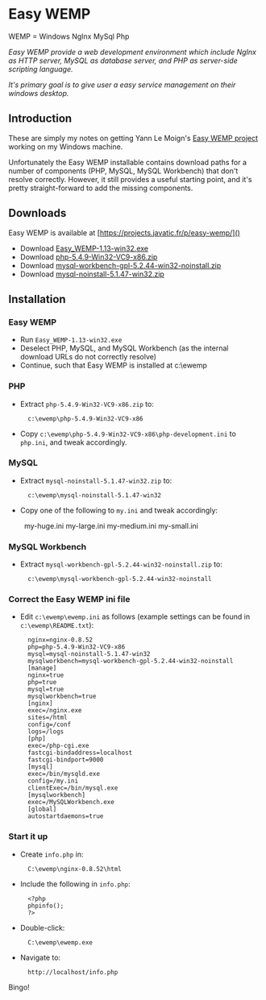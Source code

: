 # Easy WEMP #

WEMP = Windows NgInx MySql Php

*Easy WEMP provide a web development environment which include NgInx as HTTP server, MySQL as database server, and PHP as server-side scripting language.*

*It's primary goal is to give user a easy service management on their windows desktop.*

## Introduction ##

These are simply my notes on getting Yann Le Moign's [Easy WEMP project](https://projects.javatic.fr/p/easy-wemp/) working on my Windows machine.

Unfortunately the Easy WEMP installable contains download paths for a number of components (PHP, MySQL, MySQL Workbench) that don't resolve correctly.
However, it still provides a useful starting point, and it's pretty straight-forward to add the missing components.

## Downloads ##

Easy WEMP is available at [https://projects.javatic.fr/p/easy-wemp/]()

* Download [Easy_WEMP-1.13-win32.exe](https://projects.javatic.fr/p/easy-wemp/downloads/get/Easy_WEMP-1.13-win32.exe)
* Download [php-5.4.9-Win32-VC9-x86.zip](http://windows.php.net/downloads/releases/php-5.4.9-Win32-VC9-x86.zip)
* Download [mysql-workbench-gpl-5.2.44-win32-noinstall.zip](http://dev.mysql.com/downloads/mirror.php?id=410033)
* Download [mysql-noinstall-5.1.47-win32.zip](https://projects.javatic.fr/p/easy-wemp/downloads/3/)

## Installation ##

### Easy WEMP ###
* Run `Easy_WEMP-1.13-win32.exe`
* Deselect PHP, MySQL, and MySQL Workbench (as the internal download URLs do not correctly resolve)
* Continue, such that Easy WEMP is installed at c:\ewemp

### PHP ###
* Extract `php-5.4.9-Win32-VC9-x86.zip` to:

        c:\ewemp\php-5.4.9-Win32-VC9-x86

* Copy `c:\ewemp\php-5.4.9-Win32-VC9-x86\php-development.ini` to `php.ini`, and tweak accordingly.

### MySQL ###
* Extract `mysql-noinstall-5.1.47-win32.zip` to:

        c:\ewemp\mysql-noinstall-5.1.47-win32

* Copy one of the following to `my.ini` and tweak accordingly:

        my-huge.ini
        my-large.ini
        my-medium.ini
        my-small.ini

### MySQL Workbench ###
* Extract `mysql-workbench-gpl-5.2.44-win32-noinstall.zip` to:

        c:\ewemp\mysql-workbench-gpl-5.2.44-win32-noinstall

### Correct the Easy WEMP ini file ###
* Edit `c:\ewemp\ewemp.ini` as follows (example settings can be found in `c:\ewemp\README.txt`):

        nginx=nginx-0.8.52
        php=php-5.4.9-Win32-VC9-x86
        mysql=mysql-noinstall-5.1.47-win32
        mysqlworkbench=mysql-workbench-gpl-5.2.44-win32-noinstall
        [manage]
        nginx=true
        php=true
        mysql=true
        mysqlworkbench=true
        [nginx]
        exec=/nginx.exe
        sites=/html
        config=/conf
        logs=/logs
        [php]
        exec=/php-cgi.exe
        fastcgi-bindaddress=localhost
        fastcgi-bindport=9000
        [mysql]
        exec=/bin/mysqld.exe
        config=/my.ini
        clientExec=/bin/mysql.exe
        [mysqlworkbench]
        exec=/MySQLWorkbench.exe
        [global]
        autostartdaemons=true

### Start it up ###
* Create `info.php` in:

        C:\ewemp\nginx-0.8.52\html

* Include the following in `info.php`:

        <?php 
        phpinfo();
        ?> 

* Double-click:

        C:\ewemp\ewemp.exe

* Navigate to:

        http://localhost/info.php

Bingo!